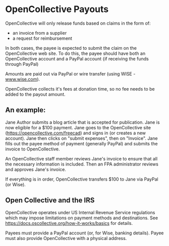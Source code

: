# OpenCollective Payouts

OpenCollective will only release funds based on claims in the form of:
* an invoice from a supplier
* a request for reimbursement

In both cases, the payee is expected to submit the claim on the OpenCollective web site.
To do this, the payee should have both an OpenCollective account and a PayPal account 
{if receiving the funds through PayPal)

Amounts are paid out via PayPal or wire transfer (using WISE - www.wise.com).

OpenCollective collects it's fees at donation time, so no fee needs to be added to the
payout amount.

## An example:

Jane Author submits a blog article that is accepted for publication.  Jane is now
eligible for a $100 payment.  Jane goes to the OpenCollective site
(https://opencollective.com/freecad) and signs in (or creates a new account).
Jane then clicks on "submit expenses", then on "Invoice".  Jane fills out the payee
method of payment (generally PayPal) and submits the invoice to OpenCollective.

An OpenCollective staff member reviews Jane's invoice to ensure that all the necessary 
information is included.  Then an FPA administrator reviews and approves Jane's invoice.

If everything is in order, OpenCollective transfers $100 to Jane via PayPal (or Wise). 

## Open Collective and the IRS
OpenCollective operates under US Internal Revenue Service regulations which may impose limitations
on payment methods and destinations.  See https://docs.oscollective.org/how-it-works/basics for 
details.

Payees must provide a PayPal account (or, for Wise, banking details).  Payee must also provide
OpenCollective with a physical address.


